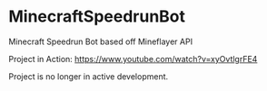 # MinecraftSpeedrunBot
Minecraft Speedrun Bot based off Mineflayer API

Project in Action: https://www.youtube.com/watch?v=xyOvtlgrFE4

Project is no longer in active development.
